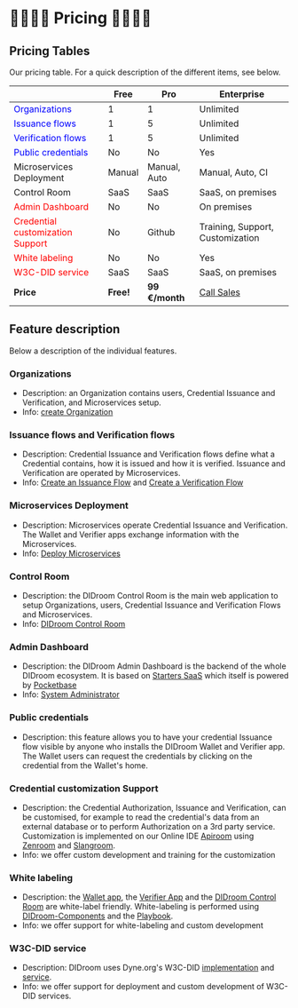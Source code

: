 # 🫱🏽‍🫲🏿 Pricing 🫱🏾‍🫲🏼
 
## Pricing Tables

Our pricing table. For a quick description of the different items, see below. 

|                         							| **Free**        | **Pro**       |        **Enterprise** |  
|--|--|--|--|
|<span style="color:blue">Organizations</span>    	|  		 1          |      1       	| Unlimited             |
|<span style="color:blue">Issuance flows</span>		|  		 1          |      5       	| Unlimited             |
|<span style="color:blue">Verification flows</span>	|  		 1          |      5       	| Unlimited             |
|<span style="color:blue">Public credentials</span>	|  		No          |      No      	|  	Yes                 |
|Microservices Deployment 							|  Manual         | Manual, Auto  | Manual, Auto, CI      |
|Control Room             							|  SaaS           | SaaS          | SaaS, on premises     |
|<span style="color:red">Admin Dashboard</span> 	|  No             | No            | On premises           |
|<span style="color:red">Credential customization Support</span> |    No   |     Github  	| Training, Support, Customization |
|<span style="color:red">White labeling</span>		|  No	            |     No        | Yes  	                    |
|<span style="color:red">W3C-DID service</span> 		|  SaaS	          |     SaaS      | SaaS, on premises     |
|**Price**                							| **Free!**       | **99 €/month**|  [Call Sales](mailto:sales@forkbomb.eu)   |



## Feature description

Below a description of the individual features. 

### Organizations
- Description: an Organization contains users, Credential Issuance and Verification, and Microservices setup.  
- Info: [create Organization](../1_orgadmin/create)

### Issuance flows and Verification flows
- Description: Credential Issuance and Verification flows define what a Credential contains, how it is issued and how it is verified. Issuance and Verification are operated by Microservices.  
- Info: [Create an Issuance Flow](../1_orgadmin/issuance_flow) and [Create a Verification Flow](../3_verifier/2_verification_flow) 

### Microservices Deployment 

- Description: Microservices operate Credential Issuance and Verification. The Wallet and Verifier apps exchange information with the Microservices. 
- Info: [Deploy Microservices](../4_sysadmin/deploy_microservices) 

### Control Room
- Description: the DIDroom Control Room is the main web application to setup Organizations, users, Credential Issuance and Verification Flows and Microservices.
- Info: [DIDroom Control Room](../1_orgadmin/index) 

### Admin Dashboard
- Description: the DIDroom Admin Dashboard is the backend of the whole DIDroom ecosystem. It is based on [Starters SaaS](https://github.com/dyne/starters) which itself is powered by [Pocketbase](https://github.com/pocketbase/pocketbase)
- Info: [System Administrator](../4_sysadmin/)

### Public credentials      
- Description: this feature allows you to have your credential Issuance flow visible by anyone who installs the DIDroom Wallet and Verifier app. The Wallet users can request the credentials by clicking on the credential from the Wallet's home.

### Credential customization Support
- Description: the Credential Authorization, Issuance and Verification, can be customised, for example to read the credential's data from an external database or to perform Authorization on a 3rd party service. Customization is implemented on our Online IDE [Apiroom](https://apiroom.net/) using [Zenroom](https://dev.zenroom.org/) and [Slangroom](https://dyne.org/slangroom/).
- Info: we offer custom development and training for the customization 

### White labeling
- Description: the [Wallet app](https://github.com/forkbombEu/wallet), the [Verifier App](https://github.com/forkbombEu/verifier) and the [DIDroom Control Room](https://github.com/ForkbombEu/signroom/tree/main/webapp) are white-label friendly. White-labeling is performed using [DIDroom-Components](https://github.com/ForkbombEu/didroom-components) and the [Playbook](https://forkbombeu.github.io/didroom-components/).  
- Info: we offer support for white-labeling and custom development  

### W3C-DID service
- Description: DIDroom uses Dyne.org's W3C-DID [implementation](https://github.com/dyne/w3c-did) and [service](https://explorer.did.dyne.org/).  
- Info: we offer support for deployment and custom development of W3C-DID services. 
